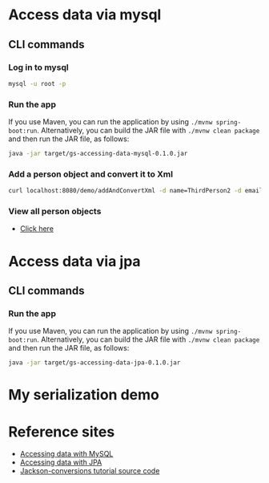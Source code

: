 # Access data via mysql

## CLI commands
### Log in to mysql
```bash
mysql -u root -p
```

### Run the app
If you use Maven, you can run the application by using `./mvnw spring-boot:run`. Alternatively, you can build the JAR file with `./mvnw clean package` and then run the JAR file, as follows:
```bash
java -jar target/gs-accessing-data-mysql-0.1.0.jar
```

### Add a person object and convert it to Xml
```bash
curl localhost:8080/demo/addAndConvertXml -d name=ThirdPerson2 -d email=someemail@someemailprovider.com
```

### View all person objects
- [Click here](http://localhost:8080/demo/all)

# Access data via jpa
## CLI commands
### Run the app
If you use Maven, you can run the application by using `./mvnw spring-boot:run`. Alternatively, you can build the JAR file with `./mvnw clean package` and then run the JAR file, as follows:
```bash
java -jar target/gs-accessing-data-jpa-0.1.0.jar
```

# My serialization demo

# Reference sites
- [Accessing data with MySQL](https://spring.io/guides/gs/accessing-data-mysql/)
- [Accessing data with JPA](https://spring.io/guides/gs/accessing-data-jpa/)
- [Jackson-conversions tutorial source code](https://github.com/eugenp/tutorials/tree/master/jackson-modules/jackson-conversions)